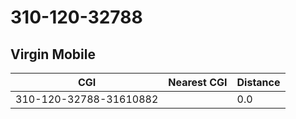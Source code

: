 # 310-120-32788
## Virgin Mobile


| CGI | Nearest CGI | Distance |
|-----|-------------|----------|
| 310-120-32788-31610882 |  | 0.0 |
